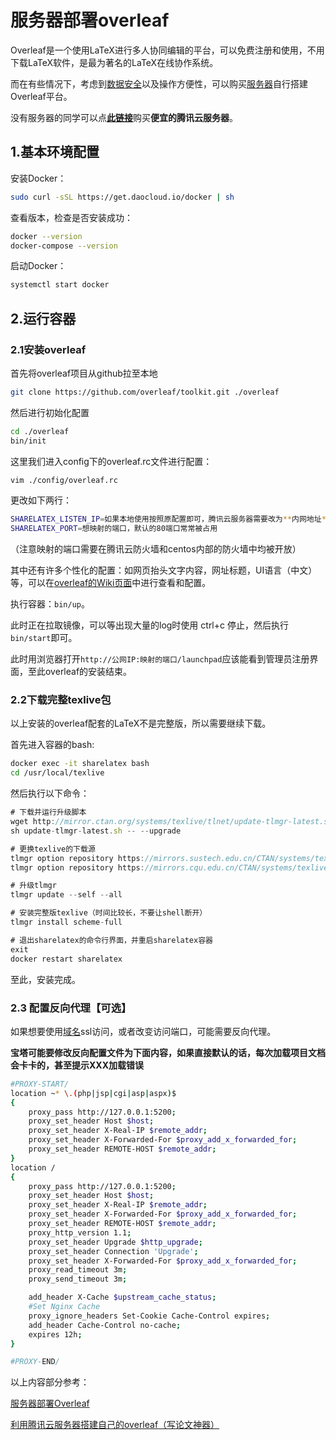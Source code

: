 # 服务器部署overleaf

Overleaf是一个使用LaTeX进行多人协同编辑的平台，可以免费注册和使用，不用下载LaTeX软件，是最为著名的LaTeX在线协作系统。

而在有些情况下，考虑到[数据安全](https://cloud.tencent.com/solution/data_protection?from=10680)以及操作方便性，可以购买[服务器](https://cloud.tencent.com/product/cvm?from=10680)自行搭建Overleaf平台。

没有服务器的同学可以点[**此链接**](https://curl.qcloud.com/FSGPu6FJ)购买**便宜的腾讯云服务器**。

## 1.基本环境配置

安装Docker：

```bash
sudo curl -sSL https://get.daocloud.io/docker | sh
```

查看版本，检查是否安装成功：

```bash
docker --version
docker-compose --version
```

启动Docker：

```bash
systemctl start docker
```

## 2.运行容器

### 2.1安装overleaf

首先将overleaf项目从github拉至本地

```bash
git clone https://github.com/overleaf/toolkit.git ./overleaf
```

然后进行初始化配置

```bash
cd ./overleaf
bin/init
```

这里我们进入config下的overleaf.rc文件进行配置：

```bash
vim ./config/overleaf.rc
```

更改如下两行：

```bash
SHARELATEX_LISTEN_IP=如果本地使用按照原配置即可，腾讯云服务器需要改为**内网地址**
SHARELATEX_PORT=想映射的端口，默认的80端口常常被占用
```

（注意映射的端口需要在腾讯云防火墙和centos内部的防火墙中均被开放）

其中还有许多个性化的配置：如网页抬头文字内容，网址标题，UI语言（中文）等，可以在[overleaf的Wiki页面](https://link.zhihu.com/?target=https%3A//github.com/overleaf/overleaf/wiki)中进行查看和配置。

执行容器：`bin/up`。

此时正在拉取镜像，可以等出现大量的log时使用 ctrl+c 停止，然后执行`bin/start`即可。

此时用浏览器打开`http://公网IP:映射的端口/launchpad`应该能看到管理员注册界面，至此overleaf的安装结束。

### 2.2下载完整texlive包

以上安装的overleaf配套的LaTeX不是完整版，所以需要继续下载。

首先进入容器的bash:

```bash
docker exec -it sharelatex bash
cd /usr/local/texlive
```

然后执行以下命令：

```js
# 下载并运行升级脚本
wget http://mirror.ctan.org/systems/texlive/tlnet/update-tlmgr-latest.sh
sh update-tlmgr-latest.sh -- --upgrade

# 更换texlive的下载源
tlmgr option repository https://mirrors.sustech.edu.cn/CTAN/systems/texlive/tlnet/
tlmgr option repository https://mirrors.cqu.edu.cn/CTAN/systems/texlive/tlnet/

# 升级tlmgr
tlmgr update --self --all

# 安装完整版texlive（时间比较长，不要让shell断开）
tlmgr install scheme-full

# 退出sharelatex的命令行界面，并重启sharelatex容器
exit
docker restart sharelatex
```

至此，安装完成。

### 2.3 配置反向代理【可选】

如果想要使用[域名](https://cloud.tencent.com/act/pro/domain-sales?from=10680)ssl访问，或者改变访问端口，可能需要反向代理。

**宝塔可能要修改反向配置文件为下面内容，如果直接默认的话，每次加载项目文档会卡卡的，甚至提示XXX加载错误**

```bash
#PROXY-START/
location ~* \.(php|jsp|cgi|asp|aspx)$
{
	proxy_pass http://127.0.0.1:5200;
    proxy_set_header Host $host;
    proxy_set_header X-Real-IP $remote_addr;
    proxy_set_header X-Forwarded-For $proxy_add_x_forwarded_for;
    proxy_set_header REMOTE-HOST $remote_addr;
}
location /
{
    proxy_pass http://127.0.0.1:5200;
    proxy_set_header Host $host;
    proxy_set_header X-Real-IP $remote_addr;
    proxy_set_header X-Forwarded-For $proxy_add_x_forwarded_for;
    proxy_set_header REMOTE-HOST $remote_addr;
    proxy_http_version 1.1;
    proxy_set_header Upgrade $http_upgrade;
    proxy_set_header Connection 'Upgrade';
    proxy_set_header X-Forwarded-For $proxy_add_x_forwarded_for;
    proxy_read_timeout 3m;
    proxy_send_timeout 3m;

    add_header X-Cache $upstream_cache_status;
    #Set Nginx Cache
    proxy_ignore_headers Set-Cookie Cache-Control expires;
    add_header Cache-Control no-cache;
    expires 12h;
}

#PROXY-END/
```

以上内容部分参考：

[服务器部署Overleaf](https://zlogs.net/blog/21/11101200/)

[利用腾讯云服务器搭建自己的overleaf（写论文神器）](https://zhuanlan.zhihu.com/p/481788258)